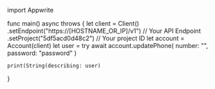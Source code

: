 import Appwrite

func main() async throws {
    let client = Client()
      .setEndpoint("https://[HOSTNAME_OR_IP]/v1") // Your API Endpoint
      .setProject("5df5acd0d48c2") // Your project ID
    let account = Account(client)
    let user = try await account.updatePhone(
        number: "",
        password: "password"
    )

    print(String(describing: user)
}
